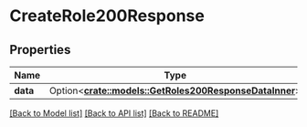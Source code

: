 # CreateRole200Response

## Properties

Name | Type | Description | Notes
------------ | ------------- | ------------- | -------------
**data** | Option<[**crate::models::GetRoles200ResponseDataInner**](getRoles_200_response_data_inner.md)> |  | [optional]

[[Back to Model list]](../README.md#documentation-for-models) [[Back to API list]](../README.md#documentation-for-api-endpoints) [[Back to README]](../README.md)



